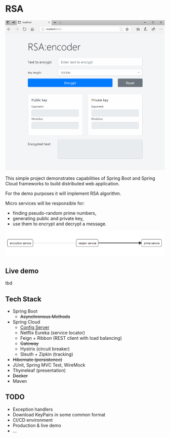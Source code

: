 # RSA

![demo](doc/img/demo.gif)

This simple project demonstrates capabilities of Spring Boot and Spring Cloud frameworks to build distributed web application.

For the demo purposes it will implement RSA algorithm.

Micro services will be responsible for:
* finding pseudo-random prime numbers,
* generating public and private key,
* use them to encrypt and decrypt a message.

![Flow](doc/img/zipkin_flow.png)

## Live demo
tbd

## Tech Stack

- Spring Boot
  - ~~Asynchronous Methods~~
- Spring Cloud
  - [Config Server](https://github.com/tomekceszke/rsa-config)
  - Netflix Eureka (service locator)
  - Feign + Ribbon (REST client with load balancing)
  - ~~Gateway~~
  - Hystrix (circuit breaker)
  - Sleuth + Zipkin (tracking)
- ~~Hibernate (persistence)~~
- JUnit, Spring MVC Test, WireMock
- Thymeleaf (presentation)
- ~~Docker~~
- Maven

## TODO
- Exception handlers
- Download KeyPairs in some common format
- CI/CD environment
- Production & live demo
- ...
  

